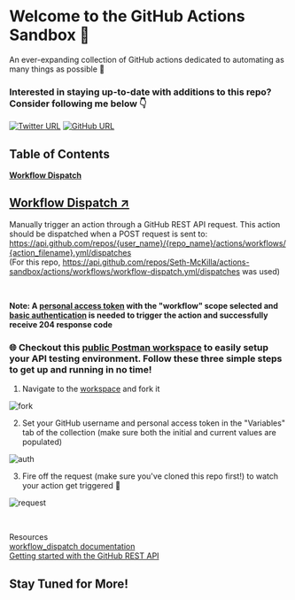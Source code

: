 # Welcome to the GitHub Actions Sandbox 👋

An ever-expanding collection of GitHub actions dedicated to automating as many things as possible 🤖
<br>

### Interested in staying up-to-date with additions to this repo? Consider following me below 👇

[![Twitter URL](https://img.shields.io/twitter/follow/sethmckilla?style=social)](https://twitter.com/sethmckilla)
[![GitHub URL](https://img.shields.io/github/followers/seth-mckilla?label=follow%20%40Seth-McKilla&style=social)](https://github.com/seth-mckilla)

## Table of Contents

<a href="#workflow-dispatch-↗"><strong>Workflow Dispatch</strong></a>

## [Workflow Dispatch ↗](./.github/workflows/workflow-dispatch.yml)

Manually trigger an action through a GitHub REST API request. This action should be dispatched when a POST request is sent to: https://api.github.com/repos/{user_name}/{repo_name}/actions/workflows/{action_filename}.yml/dispatches
<br>
(For this repo, https://api.github.com/repos/Seth-McKilla/actions-sandbox/actions/workflows/workflow-dispatch.yml/dispatches was used)

<br>

**Note: A [personal access token](https://docs.github.com/en/authentication/keeping-your-account-and-data-secure/creating-a-personal-access-token) with the "workflow" scope selected and [basic authentication](https://docs.github.com/en/rest/overview/other-authentication-methods#via-oauth-and-personal-access-tokens) is needed to trigger the action and successfully receive 204 response code**

### 🌐 Checkout this [public Postman workspace](https://www.postman.com/sethmckilla/workspace/github-actions-sandbox/collection/11010551-04ad5305-b19b-4e45-b50e-3f2fecfe5b26?ctx=documentation) to easily setup your API testing environment. Follow these three simple steps to get up and running in no time!

1. Navigate to the [workspace](https://www.postman.com/sethmckilla/workspace/github-actions-sandbox/collection/11010551-04ad5305-b19b-4e45-b50e-3f2fecfe5b26?ctx=documentation) and fork it

![fork](https://user-images.githubusercontent.com/63591760/167302301-5c02e955-3c1a-4ba0-83bf-e8afcfd108d7.png)

2. Set your GitHub username and personal access token in the "Variables" tab of the collection (make sure both the initial and current values are populated)

![auth](https://user-images.githubusercontent.com/63591760/167303408-0e85960a-0cb2-4ba7-8f35-54f61a9d2354.png)

3. Fire off the request (make sure you've cloned this repo first!) to watch your action get triggered 🚀

![request](https://user-images.githubusercontent.com/63591760/167303234-83359f9d-195f-4c64-bbcd-607885425689.png)

<br>

Resources
<br>
[workflow_dispatch documentation](https://docs.github.com/en/actions/using-workflows/events-that-trigger-workflows#workflow_dispatch)
<br>
[Getting started with the GitHub REST API](https://docs.github.com/en/rest/guides/getting-started-with-the-rest-api)
<br>

## Stay Tuned for More!
